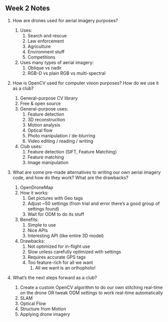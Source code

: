 ## Week 2 Notes

1. How are drones used for aerial imagery purposes?  
   1. Uses:  
      1. Search and rescue  
      2. Law enforcement  
      3. Agriculture  
      4. Environment stuff  
      5. Competitions  
   2. Uses many types of aerial imagery:  
      1. Oblique vs nadir  
      2. RGB-D vs plain RGB vs multi-spectral

2. How is OpenCV used for computer vision purposes? How do we use it as a club?  
   1. General-purpose CV library  
   2. Free & open source  
   3. General-purpose uses:  
      1. Feature detection  
      2. 3D reconstruction  
      3. Motion analysis  
      4. Optical flow  
      5. Photo manipulation / de-blurring  
      6. Video editing / reading / writing  
   4. Club uses:  
      1. Feature detection (SIFT, Feature Matching)  
      2. Feature matching  
      3. Image manipulation  
3. What are some pre-made alternatives to writing our own aerial imagery code, and how do they work? What are the drawbacks?  
   1. OpenDroneMap  
   2. How it works:  
      1. Get pictures with Geo tags  
      2. Adjust \~50 settings (from trial and error there’s a good group of settings found)  
      3. Wait for ODM to do its stuff  
   3. Benefits:  
      1. Simple to use  
      2. Nice APIs  
      3. Interesting API (like entire 3D model)  
   4. Drawbacks:  
      1. Not optimized for in-flight use  
      2. Slow unless carefully optimized with settings  
      3. Requires accurate GPS tags  
      4. Too feature-rich for all we want  
         1. All we want is an orthophoto\!  
4. What’s the next steps forward as a club?  
   1. Create a custom OpenCV algorithm to do our own stitching real-time on the drone OR tweak ODM settings to work real-time automatically  
   2. SLAM  
   3. Optical Flow  
   4. Structure from Motion  
   5. Applying drone imagery

